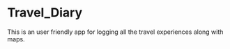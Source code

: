 # Travel_Diary
This is an user friendly app for logging all the travel experiences along with maps. 
